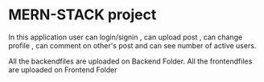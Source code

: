 # MERN-STACK project
In this application user can login/signin , can upload post , can change profile , can  comment on other's post and can see number of active users.

All the backendfiles are uploaded on Backend Folder.
All the frontendfiles are uploaded on Frontend Folder
